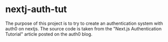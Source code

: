 # nextj-auth-tut
The purpose of this project is to try to create an authentication system with auth0 on nextjs.
The source code is taken from the "Next.js Authentication Tutorial" article posted on the auth0 blog.